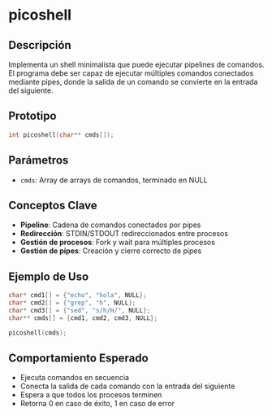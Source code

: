 # picoshell

## Descripción
Implementa un shell minimalista que puede ejecutar pipelines de comandos. El programa debe ser capaz de ejecutar múltiples comandos conectados mediante pipes, donde la salida de un comando se convierte en la entrada del siguiente.

## Prototipo
```c
int picoshell(char** cmds[]);
```

## Parámetros
- `cmds`: Array de arrays de comandos, terminado en NULL

## Conceptos Clave
- **Pipeline**: Cadena de comandos conectados por pipes
- **Redirección**: STDIN/STDOUT redireccionados entre procesos
- **Gestión de procesos**: Fork y wait para múltiples procesos
- **Gestión de pipes**: Creación y cierre correcto de pipes

## Ejemplo de Uso
```c
char* cmd1[] = {"echo", "hola", NULL};
char* cmd2[] = {"grep", "h", NULL};
char* cmd3[] = {"sed", "s/h/H/", NULL};
char** cmds[] = {cmd1, cmd2, cmd3, NULL};

picoshell(cmds);
```

## Comportamiento Esperado
- Ejecuta comandos en secuencia
- Conecta la salida de cada comando con la entrada del siguiente
- Espera a que todos los procesos terminen
- Retorna 0 en caso de éxito, 1 en caso de error